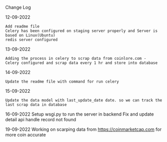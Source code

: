 Change Log

12-09-2022
    
    Add readme file
    Celery has been configured on staging server properly and Server is based on Linux(Ubuntu)
    redis server configured

13-09-2022

    Adding the process in celery to scrap data from coinlore.com - 
    Celery configured and scrap data every 1 hr and store into database
 

14-09-2022
    
    Update the readme file with command for run celery

15-09-2022
    
    Update the data model with last_update_date date. so we can track the last scrap data in database

16-09-2022
    Setup wsgi.py to run the server in backend 
    Fix and update detail api handle record not found 

19-09-2022
    Working on scarping data from https://coinmarketcap.com for more coin accurate
